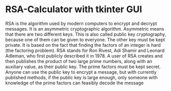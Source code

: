 # RSA-Calculator with tkinter GUI
RSA is the algorithm used by modern computers to encrypt and decrypt messages. It is an asymmetric cryptographic algorithm. Asymmetric means that there are two different keys. This is also called public key cryptography, because one of them can be given to everyone. The other key must be kept private. It is based on the fact that finding the factors of an integer is hard (the factoring problem). RSA stands for Ron Rivest, Adi Shamir and Leonard Adleman, who first publicly described it in 1978. A user of RSA creates and then publishes the product of two large prime numbers, along with an auxiliary value, as their public key. The prime factors must be kept secret. Anyone can use the public key to encrypt a message, but with currently published methods, if the public key is large enough, only someone with knowledge of the prime factors can feasibly decode the message
